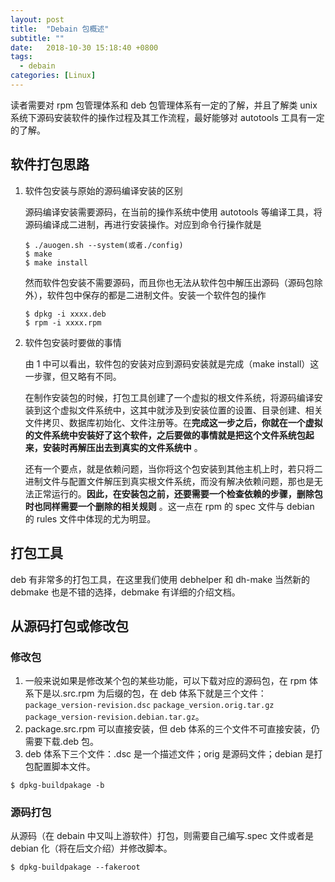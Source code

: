 ```yaml
---
layout: post
title:  "Debain 包概述"
subtitle: ""
date:   2018-10-30 15:18:40 +0800
tags:
  - debain
categories: [Linux]
---
```


 读者需要对 rpm 包管理体系和 deb 包管理体系有一定的了解，并且了解类 unix 系统下源码安装软件的操作过程及其工作流程，最好能够对 autotools 工具有一定的了解。

 <!-- more -->

## 软件打包思路

1. 软件包安装与原始的源码编译安装的区别

   源码编译安装需要源码，在当前的操作系统中使用 autotools 等编译工具，将源码编译成二进制，再进行安装操作。对应到命令行操作就是

   ``` shell
   $ ./auogen.sh --system(或者./config)
   $ make
   $ make install
   ```

   然而软件包安装不需要源码，而且你也无法从软件包中解压出源码（源码包除外），软件包中保存的都是二进制文件。安装一个软件包的操作

   ``` shell
   $ dpkg -i xxxx.deb
   $ rpm -i xxxx.rpm
   ```

2. 软件包安装时要做的事情

   由 1 中可以看出，软件包的安装对应到源码安装就是完成（make install）这一步骤，但又略有不同。

   在制作安装包的时候，打包工具创建了一个虚拟的根文件系统，将源码编译安装到这个虚拟文件系统中，这其中就涉及到安装位置的设置、目录创建、相关文件拷贝、数据库初始化、文件注册等。在**完成这一步之后，你就在一个虚拟的文件系统中安装好了这个软件，之后要做的事情就是把这个文件系统包起来，安装时再解压出去到真实的文件系统中** 。

   还有一个要点，就是依赖问题，当你将这个包安装到其他主机上时，若只将二进制文件与配置文件解压到真实根文件系统，而没有解决依赖问题，那也是无法正常运行的。**因此，在安装包之前，还要需要一个检查依赖的步骤，删除包时也同样需要一个删除的相关规则** 。这一点在 rpm 的 spec 文件与 debian 的 rules 文件中体现的尤为明显。

## 打包工具

deb 有非常多的打包工具，在这里我们使用 debhelper 和 dh-make 当然新的 debmake 也是不错的选择，debmake 有详细的介绍文档。

## 从源码打包或修改包

### 修改包

1. 一般来说如果是修改某个包的某些功能，可以下载对应的源码包，在 rpm 体系下是以.src.rpm 为后缀的包，在 deb 体系下就是三个文件：`package_version-revision.dsc` `package_version.orig.tar.gz` `package_version-revision.debian.tar.gz`。
2. package.src.rpm 可以直接安装，但 deb 体系的三个文件不可直接安装，仍需要下载.deb 包。
3. deb 体系下三个文件：.dsc 是一个描述文件；orig 是源码文件；debian 是打包配置脚本文件。

``` shell
$ dpkg-buildpakage -b
```



### 源码打包

从源码（在 debain 中又叫上游软件）打包，则需要自己编写.spec 文件或者是 debian 化（将在后文介绍）并修改脚本。

``` shell
$ dpkg-buildpakage --fakeroot
```

